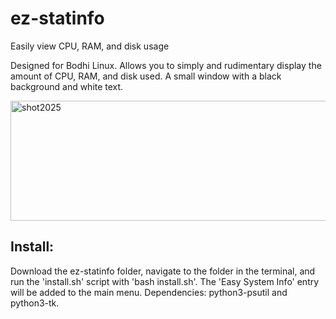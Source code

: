 # ez-statinfo
Easily view CPU, RAM, and disk usage

Designed for Bodhi Linux. Allows you to simply and rudimentary display the amount of CPU, RAM, and disk used. A small window with a black background and white text.

<img width="981" height="192" alt="shot2025" src="https://github.com/user-attachments/assets/3360b486-6450-4d67-982f-fb31eae4996c" />

**Install:**
------------
Download the ez-statinfo folder, navigate to the folder in the terminal, and run the 'install.sh' script with 'bash install.sh'. The 'Easy System Info' entry will be added to the main menu. Dependencies: python3-psutil and python3-tk.

